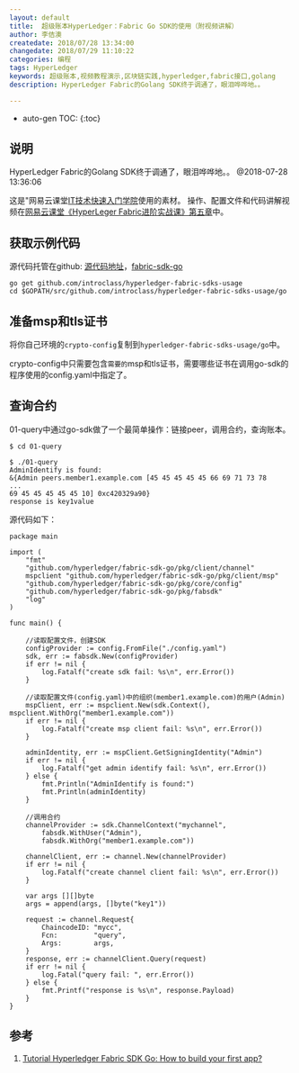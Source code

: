 ```yaml
---
layout: default
title:  超级账本HyperLedger：Fabric Go SDK的使用（附视频讲解）
author: 李佶澳
createdate: 2018/07/28 13:34:00
changedate: 2018/07/29 11:10:22
categories: 编程
tags: HyperLedger
keywords: 超级账本,视频教程演示,区块链实践,hyperledger,fabric接口,golang
description: HyperLedger Fabric的Golang SDK终于调通了，眼泪哗哗地。。

---
```


* auto-gen TOC:
{:toc}

## 说明

HyperLedger Fabric的Golang SDK终于调通了，眼泪哗哗地。。 @2018-07-28 13:36:06

这是"网易云课堂[IT技术快速入门学院](https://study.163.com/provider/400000000376006/course.htm?share=2&shareId=400000000376006)使用的素材。
操作、配置文件和代码讲解视频在[网易云课堂《HyperLeger Fabric进阶实战课》第五章](https://study.163.com/course/courseMain.htm?courseId=1005359012&share=2&shareId=400000000376006)中。

## 获取示例代码

源代码托管在github: [源代码地址](https://github.com/introclass/hyperledger-fabric-sdks-usage)，[fabric-sdk-go](https://github.com/hyperledger/fabric-sdk-go)

	go get github.com/introclass/hyperledger-fabric-sdks-usage
	cd $GOPATH/src/github.com/introclass/hyperledger-fabric-sdks-usage/go

## 准备msp和tls证书

将你自己环境的`crypto-config`复制到`hyperledger-fabric-sdks-usage/go`中。

crypto-config中只需要包含`需要的`msp和tls证书，需要哪些证书在调用go-sdk的程序使用的config.yaml中指定了。

## 查询合约

01-query中通过go-sdk做了一个最简单操作：链接peer，调用合约，查询账本。

	$ cd 01-query
	
	$ ./01-query
	AdminIdentify is found:
	&{Admin peers.member1.example.com [45 45 45 45 45 66 69 71 73 78
	...
	69 45 45 45 45 45 10] 0xc420329a90}
	response is key1value

源代码如下：

	package main
	
	import (
		"fmt"
		"github.com/hyperledger/fabric-sdk-go/pkg/client/channel"
		mspclient "github.com/hyperledger/fabric-sdk-go/pkg/client/msp"
		"github.com/hyperledger/fabric-sdk-go/pkg/core/config"
		"github.com/hyperledger/fabric-sdk-go/pkg/fabsdk"
		"log"
	)
	
	func main() {
	
		//读取配置文件，创建SDK
		configProvider := config.FromFile("./config.yaml")
		sdk, err := fabsdk.New(configProvider)
		if err != nil {
			log.Fatalf("create sdk fail: %s\n", err.Error())
		}
	
		//读取配置文件(config.yaml)中的组织(member1.example.com)的用户(Admin)
		mspClient, err := mspclient.New(sdk.Context(), mspclient.WithOrg("member1.example.com"))
		if err != nil {
			log.Fatalf("create msp client fail: %s\n", err.Error())
		}
	
		adminIdentity, err := mspClient.GetSigningIdentity("Admin")
		if err != nil {
			log.Fatalf("get admin identify fail: %s\n", err.Error())
		} else {
			fmt.Println("AdminIdentify is found:")
			fmt.Println(adminIdentity)
		}
	
		//调用合约
		channelProvider := sdk.ChannelContext("mychannel",
			fabsdk.WithUser("Admin"),
			fabsdk.WithOrg("member1.example.com"))
	
		channelClient, err := channel.New(channelProvider)
		if err != nil {
			log.Fatalf("create channel client fail: %s\n", err.Error())
		}
	
		var args [][]byte
		args = append(args, []byte("key1"))
	
		request := channel.Request{
			ChaincodeID: "mycc",
			Fcn:         "query",
			Args:        args,
		}
		response, err := channelClient.Query(request)
		if err != nil {
			log.Fatal("query fail: ", err.Error())
		} else {
			fmt.Printf("response is %s\n", response.Payload)
		}
	}

## 参考

1. [Tutorial Hyperledger Fabric SDK Go: How to build your first app?][1]

[1]: https://chainhero.io/2018/06/tutorial-build-blockchain-app-v1-1-0/  "Tutorial Hyperledger Fabric SDK Go: How to build your first app?" 
